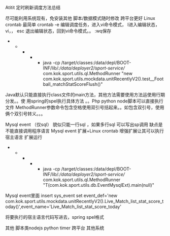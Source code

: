 Atitit 定时刷新调度方法总结

尽可能利用系统现有，免安装其他
脚本/数据模式随时修改
跨平台更好
Linux crontab 最简单
crontab  -e 编辑调度任务，进入vi命令模式， I进入编辑状态，vi，， esc 退出编辑状态，回到vi命令模式。。  :wq保存


* * * * * java -cp  /target/classes:/data/depl/BOOT-INF/lib/*:/data/deployer2/sport-service/*  com.kok.sport.utils.ql.MethodRunner "new com.kok.sport.utils.mockdata.unitRecentlyV2().test__Football_matchStatScoreFlush()"

Java默认只能直接执行class文件的main方法，其他方法需要使用方法运使用行期分发。。使 用spring的spel执行具体方法 。。Php python node脚本可以直接执行文件
MethodRunner参数命令包含空格使用双引号括起来。。如包含双引号，使用俩个双引号转义。。。

Mysql event  （仅sql）
貌似只能一行sql  ，如果多行sql 可以写出sp调用
缺点是不能直接调用程序语言
Mysql event  扩展+Linux crontab
增强扩展让其可以执行宿主语言
扩展运行
  * * * * * java -cp  /target/classes:/data/depl/BOOT-INF/lib/*:/data/deployer2/sport-service/*  com.kok.sport.utils.ql.MethodRunner "T(com.kok.sport.utils.db.EventMysqlExt).main(null)"



Mysql event里面
 insert sys_event set event_def='new com.kok.sport.utils.mockdata.unitRecentlyV2().Live_Match_list_stat_score_today()',event_name='Live_Match_list_stat_score_today'

将要执行的宿主语言代码写进去，spring spel格式


其他
脚本类nodejs python timer 跨平台
其他系统

